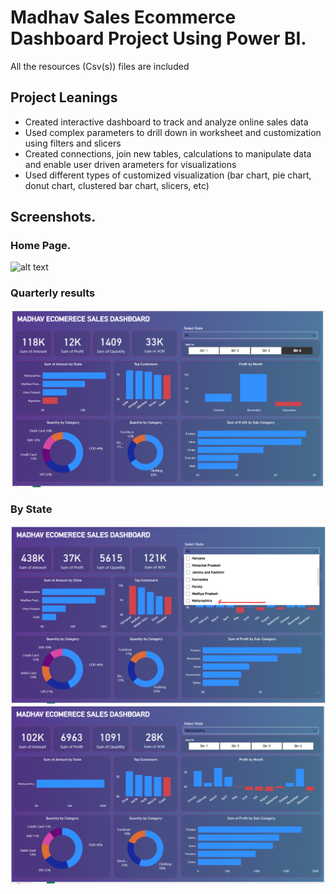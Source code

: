 # Madhav Sales Ecommerce Dashboard Project Using Power BI.
All the resources (Csv(s)) files are included
## Project Leanings

- Created interactive dashboard to track and analyze online sales data
- Used complex parameters to drill down in worksheet and customization using filters and slicers
- Created connections, join new tables, calculations to manipulate data and enable user driven arameters for visualizations
- Used different types of customized visualization (bar chart, pie chart, donut chart, clustered bar chart, slicers, etc)

## Screenshots.
### Home Page.
![alt text](vscode-vfs://github%2B7b2276223a312c22726566223a7b2274797065223a362c226964223a226d61696e227d7d/shubhamjoshi32/Projects/Data%20Analytics/Power%20BI/Madhav%20Ecom/Screenshots/image-1.png)
### Quarterly results
![alt text](image.png)
### By State
![alt text](image-4.png)
![alt text](image-3.png)